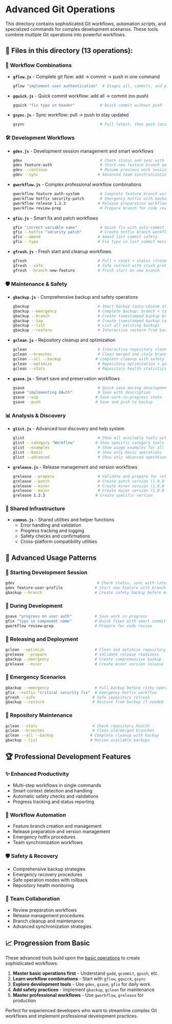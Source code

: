 # Advanced Git Operations

This directory contains sophisticated Git workflows, automation scripts, and specialized commands for complex development scenarios. These tools combine multiple Git operations into powerful workflows.

## 🚀 Files in this directory (13 operations):

### 🔄 Workflow Combinations
- **`gflow.js`** - Complete git flow: add → commit → push in one command
  ```bash
  gflow "implement user authentication"  # Stages all, commits, and pushes
  ```
- **`gquick.js`** - Quick commit workflow: add all → commit (no push)
  ```bash
  gquick "fix typo in header"           # Quick commit without push
  ```
- **`gsync.js`** - Sync workflow: pull → push to stay updated
  ```bash
  gsync                                 # Pull latest, then push local commits
  ```

### 🛠️ Development Workflows
- **`gdev.js`** - Development session management and smart workflows
  ```bash
  gdev                                  # Check status and sync with latest
  gdev feature-auth                     # Start new feature branch workflow
  gdev --continue                       # Resume previous work session
  gdev --sync                          # Advanced team synchronization
  ```
- **`gworkflow.js`** - Complex professional workflow combinations
  ```bash
  gworkflow feature auth-system         # Complete feature branch workflow
  gworkflow hotfix security-patch       # Emergency hotfix with backups
  gworkflow release 1.2.3              # Release preparation workflow
  gworkflow review-prep                 # Prepare branch for code review
  ```
- **`gfix.js`** - Smart fix and patch workflows
  ```bash
  gfix "correct variable name"          # Quick fix with auto-commit
  gfix --hotfix "security patch"        # Create hotfix branch workflow
  gfix --amend                         # Amend last commit safely
  gfix --typo                          # Fix typo in last commit message
  ```
- **`gfresh.js`** - Fresh start and cleanup workflows
  ```bash
  gfresh                               # Pull + reset + status (fresh start)
  gfresh --safe                        # Safe refresh with stash protection
  gfresh --branch new-feature          # Fresh start on new branch
  ```

### 🛡️ Maintenance & Safety
- **`gbackup.js`** - Comprehensive backup and safety operations
  ```bash
  gbackup                              # Smart backup (auto-choose strategy)
  gbackup --emergency                  # Complete backup: branch + tag + remote
  gbackup --branch                     # Create timestamped backup branch
  gbackup --tag                        # Create timestamped backup tag
  gbackup --list                       # List all existing backups
  gbackup --restore                    # Interactive restore from backup
  ```
- **`gclean.js`** - Repository cleanup and optimization
  ```bash
  gclean                               # Interactive repository cleanup
  gclean --branches                    # Clean merged and stale branches
  gclean --all --backup               # Complete cleanup with safety backup
  gclean --optimize                    # Repository optimization + garbage collection
  gclean --stats                       # Repository health statistics
  ```
- **`gsave.js`** - Smart save and preservation workflows
  ```bash
  gsave                                # Quick save during development
  gsave "implementing OAuth"           # Save with description
  gsave --wip                         # Save work-in-progress state
  gsave --push                        # Save and push to backup
  ```

### 📊 Analysis & Discovery
- **`glist.js`** - Advanced tool discovery and help system
  ```bash
  glist                                # Show all available tools with categories
  glist --category "Workflow"         # Show specific category tools
  glist --examples                     # Show usage examples for all tools
  glist --basic                        # Show only basic operations
  glist --advanced                     # Show only advanced operations
  ```
- **`grelease.js`** - Release management and version workflows
  ```bash
  grelease --prepare                   # Validate and prepare for release
  grelease --patch                     # Create patch version (1.0.0 → 1.0.1)
  grelease --minor                     # Create minor version (1.0.0 → 1.1.0)
  grelease --major                     # Create major version (1.0.0 → 2.0.0)
  grelease 1.2.3                      # Create specific version
  ```

### 🔧 Shared Infrastructure
- **`common.js`** - Shared utilities and helper functions
  - Error handling and validation
  - Progress tracking and logging
  - Safety checks and confirmations
  - Cross-platform compatibility utilities

## 🎯 Advanced Usage Patterns

### 🌅 Starting Development Session
```bash
gdev                                    # Check status, sync with latest
gdev feature-user-profile              # Start new feature with branch setup
gbackup --branch                       # Create safety backup before major work
```

### 💾 During Development
```bash
gsave "progress on user auth"          # Save work in progress
gfix "typo in component name"          # Quick fixes with smart commit
gworkflow review-prep                  # Prepare for code review
```

### 🚀 Releasing and Deployment
```bash
gclean --optimize                      # Clean and optimize repository
grelease --prepare                     # Validate release readiness
gbackup --emergency                    # Create comprehensive backup
grelease --minor                       # Create minor version release
```

### 🔧 Emergency Scenarios
```bash
gbackup --emergency                    # Full backup before risky operations
gfix --hotfix "critical security fix"  # Emergency hotfix workflow
gfresh --safe                         # Safe repository refresh
gbackup --restore                     # Restore from backup if needed
```

### 🧹 Repository Maintenance
```bash
gclean --stats                        # Check repository health
gclean --branches                     # Clean old/merged branches
gclean --all --backup                # Complete cleanup with backup
gbackup --list                       # Review available backups
```

## 🏆 Professional Development Features

### ✨ **Enhanced Productivity**
- Multi-step workflows in single commands
- Smart context detection and handling
- Automatic safety checks and validations
- Progress tracking and status reporting

### 🔄 **Workflow Automation**
- Feature branch creation and management
- Release preparation and version management
- Emergency hotfix procedures
- Team synchronization workflows

### 🛡️ **Safety & Recovery**
- Comprehensive backup strategies
- Emergency recovery procedures
- Safe operation modes with rollback
- Repository health monitoring

### 🚀 **Team Collaboration**
- Review preparation workflows
- Release management procedures
- Branch cleanup and maintenance
- Advanced synchronization strategies

## 📈 Progression from Basic

These advanced tools build upon the [basic operations](../basic/README.md) to create sophisticated workflows:

1. **Master basic operations first** - Understand `gadd`, `gcommit`, `gpush`, etc.
2. **Learn workflow combinations** - Start with `gflow`, `gquick`, `gsync`
3. **Explore development tools** - Use `gdev`, `gsave`, `gfix` for daily work
4. **Add safety practices** - Implement `gbackup`, `gclean` for maintenance
5. **Master professional workflows** - Use `gworkflow`, `grelease` for production

Perfect for experienced developers who want to streamline complex Git workflows and implement professional development practices.
